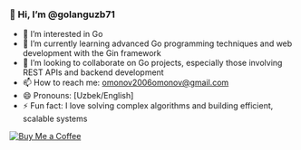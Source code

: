 ### 👋 Hi, I’m @golanguzb71

- 👀 I’m interested in Go
- 🌱 I’m currently learning advanced Go programming techniques and web development with the Gin framework
- 💞️ I’m looking to collaborate on Go projects, especially those involving REST APIs and backend development
- 📫 How to reach me: omonov2006omonov@gmail.com
- 😄 Pronouns: [Uzbek/English]
- ⚡ Fun fact: I love solving complex algorithms and building efficient, scalable systems

[![Buy Me a Coffee](https://i.ibb.co/m4LvwFc/Screenshot-from-2024-07-16-06-49-44.png)](https://configure.bmw.co.uk/en_GB/configure/G14/8AMB/FLKMI,P0475,S01CB,S01DF,S01N1,S0230,S0258,S02PA,S02T4,S02VB,S02VH,S0302,S0316,S0322,S0323,S0358,S03M3,S03MF,S03YA,S0428,S0453,S04FM,S04GQ,S04HB,S04ML,S04NH,S05AC,S05AV,S05AZ,S05DM,S0654,S06AE,S06AF,S06AK,S06C4,S06NW,S06U3,S06WD,S0710,S0715,S0760,S07M9,S07ML,S0812,S0850,S0853,S0880,S08KA,S08R9,S08S3,S08SM,S08TF,S08TL,S0Z0C,S0ZGX/PP000369?initialConfigId=e28zncx9&effectDate=2024-09-03)
